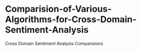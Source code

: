 # Comparision-of-Various-Algorithms-for-Cross-Domain-Sentiment-Analysis
Cross Domain Sentiment Analysis Comparisions
